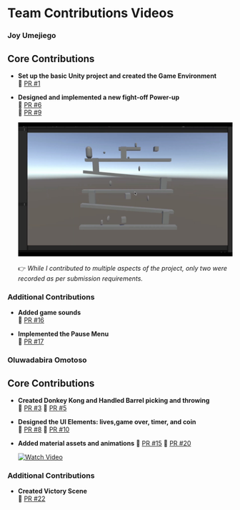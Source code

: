 # Team Contributions Videos

### Joy Umejiego

## Core Contributions
- **Set up the basic Unity project and created the Game Environment**  
  🔗 [PR #1](https://github.com/NamanArora332/Donkey-Kong3D/pull/1)  

- **Designed and implemented a new fight-off Power-up**  
  🔗 [PR #6](https://github.com/NamanArora332/Donkey-Kong3D/pull/6)  
  🔗 [PR #9](https://github.com/NamanArora332/Donkey-Kong3D/pull/9)  
  
   [![Watch Video](contribution_joy.jpeg)](https://youtu.be/fRqYkYR1JOo)
  
  👉 *While I contributed to multiple aspects of the project, only two were recorded as per submission requirements.*

### Additional Contributions
- **Added game sounds**  
  🔗 [PR #16](https://github.com/NamanArora332/Donkey-Kong3D/pull/16)  

- **Implemented the Pause Menu**  
  🔗 [PR #17](https://github.com/NamanArora332/Donkey-Kong3D/pull/17)  

### Oluwadabira Omotoso

## Core Contributions
- **Created Donkey Kong and Handled Barrel picking and throwing**  
  🔗 [PR #3](https://github.com/NamanArora332/Donkey-Kong3D/pull/3)
  🔗 [PR #5](https://github.com/NamanArora332/Donkey-Kong3D/pull/5)

- **Designed the UI Elements: lives,game over, timer, and coin**  
  🔗 [PR #8](https://github.com/NamanArora332/Donkey-Kong3D/pull/8)
  🔗 [PR #10](https://github.com/NamanArora332/Donkey-Kong3D/pull/10) 

- **Added material assets and animations**
  🔗 [PR #15](https://github.com/NamanArora332/Donkey-Kong3D/pull/15)
  🔗 [PR #20](https://github.com/NamanArora332/Donkey-Kong3D/pull/20)
  
   [![Watch Video](<img width="1293" alt="Screenshot 2025-03-31 at 2 13 44 PM" src="https://github.com/user-attachments/assets/ed68860b-9a00-4cbf-8d4f-b691787331ba" />
)](https://youtu.be/p5u_71LsAnw)

### Additional Contributions
- **Created Victory Scene**  
  🔗 [PR #22](https://github.com/NamanArora332/Donkey-Kong3D/pull/22)  
